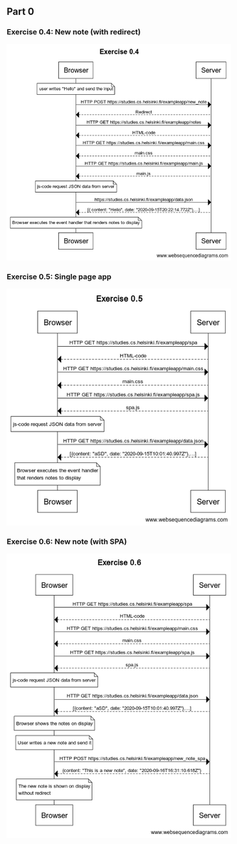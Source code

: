 ## Part 0

### Exercise 0.4: New note (with redirect)
 
![exercise0.4](./Exercise_0.4.png)

### Exercise 0.5: Single page app

![exercise0.4](./Exercise_0.5.png)

### Exercise 0.6: New note (with SPA)

![exercise0.4](./Exercise_0.6.png)
